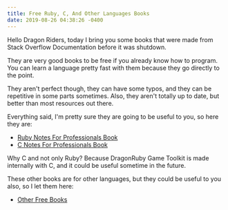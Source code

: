 ```yaml
---
title: Free Ruby, C, And Other Languages Books
date: 2019-08-26 04:38:26 -0400
---
```


Hello Dragon Riders, today I bring you some books that were made from Stack Overflow Documentation before it was shutdown.

They are very good books to be free if you already know how to program. You can learn a language pretty fast with them because they go directly to the point.

They aren't perfect though, they can have some typos, and they can be repetitive in some parts sometimes. Also, they aren't totally up to date, but better than most resources out there.

Everything said, I'm pretty sure they are going to be useful to you, so here they are:

- [Ruby Notes For Professionals Book](https://goalkicker.com/RubyBook/)
- [C Notes For Professionals Book](https://goalkicker.com/CBook/)

Why C and not only Ruby? Because DragonRuby Game Toolkit is made internally with C, and it could be useful sometime in the future.

These other books are for other languages, but they could be useful to you also, so I let them here:

- [Other Free Books](https://goalkicker.com/)
